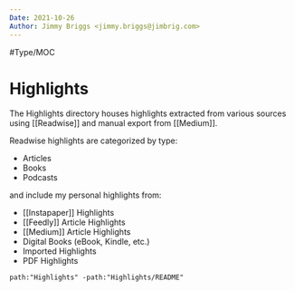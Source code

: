 ```yaml
---
Date: 2021-10-26
Author: Jimmy Briggs <jimmy.briggs@jimbrig.com>
---
```


#Type/MOC

# Highlights

The Highlights directory houses highlights extracted from various sources using [[Readwise]] and manual export from [[Medium]].

Readwise highlights are categorized by type:
- Articles
- Books
- Podcasts

and include my personal highlights from:

- [[Instapaper]] Highlights
- [[Feedly]] Article Highlights
- [[Medium]] Article Highlights
-  Digital Books (eBook, Kindle, etc.)
- Imported Highlights
- PDF Highlights

```query
path:"Highlights" -path:"Highlights/README"
```